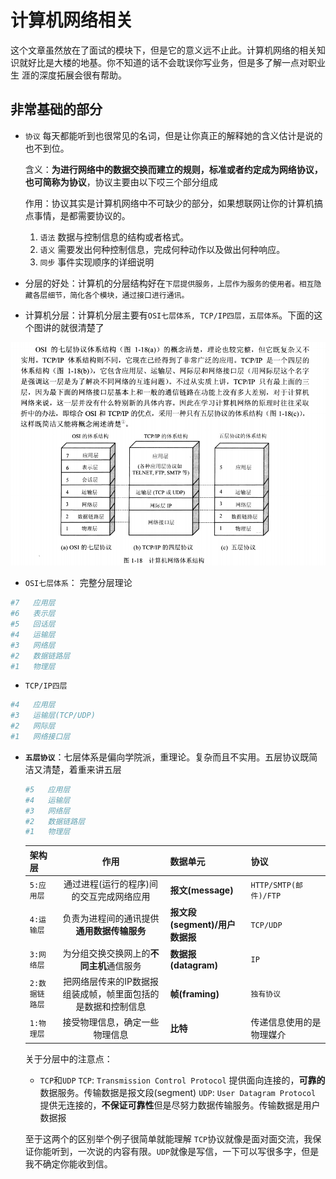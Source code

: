 # 计算机网络相关

这个文章虽然放在了面试的模块下，但是它的意义远不止此。计算机网络的相关知识就好比是大楼的地基。你不知道的话不会耽误你写业务，但是多了解一点对职业生
涯的深度拓展会很有帮助。

## 非常基础的部分
- `协议` 每天都能听到也很常见的名词，但是让你真正的解释她的含义估计是说的也不到位。
  
  含义：**为进行网络中的数据交换而建立的规则，标准或者约定成为网络协议，也可简称为协议**，协议主要由以下哎三个部分组成

  作用：协议其实是计算机网络中不可缺少的部分，如果想联网让你的计算机搞点事情，是都需要协议的。
  1. `语法` 数据与控制信息的结构或者格式。
  2. `语义` 需要发出何种控制信息，完成何种动作以及做出何种响应。
  3. `同步` 事件实现顺序的详细说明
   
- 分层的好处：计算机的分层结构好在`下层提供服务，上层作为服务的使用者。相互隐藏各层细节，简化各个模块，通过接口进行通讯。`

- 计算机分层：计算机分层主要有`OSI七层体系, TCP/IP四层，五层体系`。下面的这个图讲的就很清楚了

![分层协议](./images/floors.png '分层协议')


- `OSI七层体系`： 完整分层理论
```bash
#7   应用层         
#6   表示层         
#5   回话层        
#4   运输层         
#3   网络层         
#2   数据链路层     
#1   物理层         
```
- `TCP/IP四层`
```bash
#4   应用层         
#3   运输层(TCP/UDP)         
#2   网际层         
#1   网络接口层     
```

- **`五层协议`**：七层体系是偏向学院派，重理论。复杂而且不实用。五层协议既简洁又清楚，着重来讲五层
  ```bash
  #5   应用层       
  #4   运输层        
  #3   网络层        
  #2   数据链路层    
  #1   物理层        
  ```

  | 架构层 | 作用 | 数据单元 | 协议 |
  | :------ | :------: | ------ | ------ |
  | `5:应用层` | 通过进程(运行的程序)间的交互完成网络应用 | **报文(message)** | `HTTP/SMTP(邮件)/FTP` |
  | `4:运输层` | 负责为进程间的通讯提供**通用数据传输服务** | **报文段(segment)/用户数据报** | `TCP/UDP` |
  | `3:网络层` | 为分组交换交换网上的**不同主机**通信服务 | **数据报(datagram)** | `IP` |
  | `2:数据链路层` | 把网络层传来的IP数据报组装成帧，帧里面包括的是数据和控制信息 | **帧(framing)** | `独有协议` |
  | `1:物理层` | 接受物理信息，确定一些物理信息 | **比特** | 传递信息使用的是物理媒介 |

  关于分层中的注意点：
  - `TCP`和`UDP`
  `TCP`: `Transmission Control Protocol` 提供面向连接的，**可靠的**数据服务。传输数据是报文段(segment)
  `UDP`: `User Datagram Protocol` 提供无连接的，**不保证可靠性**但是尽努力数据传输服务。传输数据是用户数据报
  
  至于这两个的区别举个例子很简单就能理解
  `TCP`协议就像是面对面交流，我保证你能听到，一次说的内容有限。`UDP`就像是写信，一下可以写很多字，但是我不确定你能收到信。